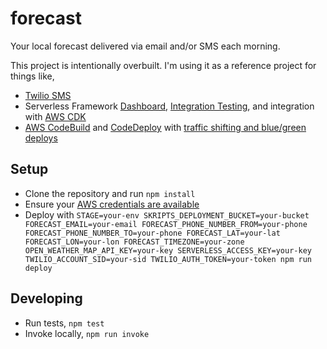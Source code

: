 # forecast

Your local forecast delivered via email and/or SMS each morning.

This project is intentionally overbuilt. I'm using it as a reference project for things like,

- [Twilio SMS](https://www.twilio.com/docs/libraries/node)
- Serverless Framework [Dashboard](https://serverless.com/framework/docs/dashboard/), [Integration Testing](https://github.com/serverless/enterprise/blob/master/docs/testing.md), and integration with [AWS CDK](https://docs.aws.amazon.com/cdk/latest/guide/home.html)
- [AWS CodeBuild](https://aws.amazon.com/codebuild/) and [CodeDeploy](https://aws.amazon.com/codedeploy/) with [traffic shifting and blue/green deploys](https://github.com/davidgf/serverless-plugin-canary-deployments)

## Setup

- Clone the repository and run `npm install`
- Ensure your [AWS credentials are available](https://serverless.com/framework/docs/providers/aws/guide/credentials/)
- Deploy with `STAGE=your-env SKRIPTS_DEPLOYMENT_BUCKET=your-bucket FORECAST_EMAIL=your-email FORECAST_PHONE_NUMBER_FROM=your-phone FORECAST_PHONE_NUMBER_TO=your-phone FORECAST_LAT=your-lat FORECAST_LON=your-lon FORECAST_TIMEZONE=your-zone OPEN_WEATHER_MAP_API_KEY=your-key SERVERLESS_ACCESS_KEY=your-key TWILIO_ACCOUNT_SID=your-sid TWILIO_AUTH_TOKEN=your-token npm run deploy`

## Developing

- Run tests, `npm test`
- Invoke locally, `npm run invoke`
